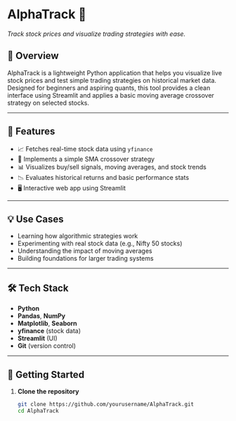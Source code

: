 # AlphaTrack 🚀  
*Track stock prices and visualize trading strategies with ease.*

## 📌 Overview

AlphaTrack is a lightweight Python application that helps you visualize live stock prices and test simple trading strategies on historical market data. Designed for beginners and aspiring quants, this tool provides a clean interface using Streamlit and applies a basic moving average crossover strategy on selected stocks.

---

## 🔧 Features

- 📈 Fetches real-time stock data using `yfinance`
- 🧠 Implements a simple SMA crossover strategy
- 📊 Visualizes buy/sell signals, moving averages, and stock trends
- 📉 Evaluates historical returns and basic performance stats
- 🖥️ Interactive web app using Streamlit

---

## 💡 Use Cases

- Learning how algorithmic strategies work
- Experimenting with real stock data (e.g., Nifty 50 stocks)
- Understanding the impact of moving averages
- Building foundations for larger trading systems

---

## 🛠️ Tech Stack

- **Python**
- **Pandas**, **NumPy**
- **Matplotlib**, **Seaborn**
- **yfinance** (stock data)
- **Streamlit** (UI)
- **Git** (version control)

---

## 🚀 Getting Started

1. **Clone the repository**
   ```bash
   git clone https://github.com/yourusername/AlphaTrack.git
   cd AlphaTrack
